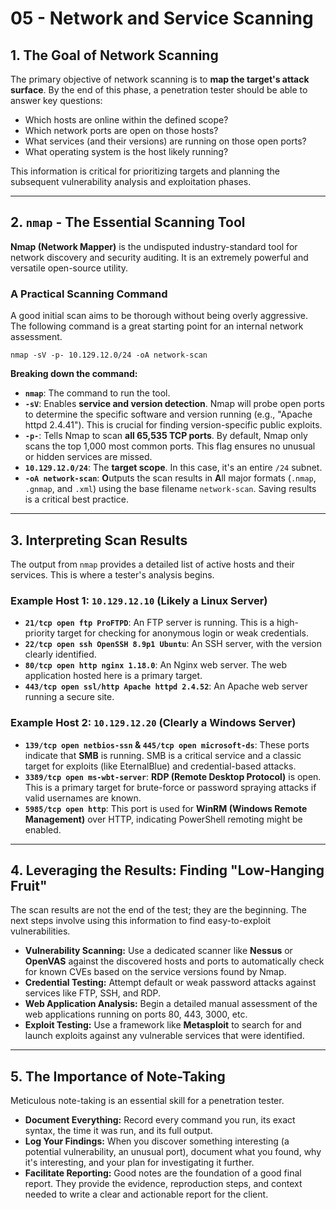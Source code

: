 # 05 - Network and Service Scanning


## 1. The Goal of Network Scanning

The primary objective of network scanning is to **map the target's attack surface**. By the end of this phase, a penetration tester should be able to answer key questions:
*   Which hosts are online within the defined scope?
*   Which network ports are open on those hosts?
*   What services (and their versions) are running on those open ports?
*   What operating system is the host likely running?

This information is critical for prioritizing targets and planning the subsequent vulnerability analysis and exploitation phases.

---

## 2. `nmap` - The Essential Scanning Tool

**Nmap (Network Mapper)** is the undisputed industry-standard tool for network discovery and security auditing. It is an extremely powerful and versatile open-source utility.

### A Practical Scanning Command
A good initial scan aims to be thorough without being overly aggressive. The following command is a great starting point for an internal network assessment.

```shell
nmap -sV -p- 10.129.12.0/24 -oA network-scan
```
**Breaking down the command:**
*   **`nmap`**: The command to run the tool.
*   **`-sV`**: Enables **service and version detection**. Nmap will probe open ports to determine the specific software and version running (e.g., "Apache httpd 2.4.41"). This is crucial for finding version-specific public exploits.
*   **`-p-`**: Tells Nmap to scan **all 65,535 TCP ports**. By default, Nmap only scans the top 1,000 most common ports. This flag ensures no unusual or hidden services are missed.
*   **`10.129.12.0/24`**: The **target scope**. In this case, it's an entire `/24` subnet.
*   **`-oA network-scan`**: **O**utputs the scan results in **A**ll major formats (`.nmap`, `.gnmap`, and `.xml`) using the base filename `network-scan`. Saving results is a critical best practice.

---

## 3. Interpreting Scan Results

The output from `nmap` provides a detailed list of active hosts and their services. This is where a tester's analysis begins.

### Example Host 1: `10.129.12.10` (Likely a Linux Server)
*   **`21/tcp open ftp ProFTPD`**: An FTP server is running. This is a high-priority target for checking for anonymous login or weak credentials.
*   **`22/tcp open ssh OpenSSH 8.9p1 Ubuntu`**: An SSH server, with the version clearly identified.
*   **`80/tcp open http nginx 1.18.0`**: An Nginx web server. The web application hosted here is a primary target.
*   **`443/tcp open ssl/http Apache httpd 2.4.52`**: An Apache web server running a secure site.

### Example Host 2: `10.129.12.20` (Clearly a Windows Server)
*   **`139/tcp open netbios-ssn` & `445/tcp open microsoft-ds`**: These ports indicate that **SMB** is running. SMB is a critical service and a classic target for exploits (like EternalBlue) and credential-based attacks.
*   **`3389/tcp open ms-wbt-server`**: **RDP (Remote Desktop Protocol)** is open. This is a primary target for brute-force or password spraying attacks if valid usernames are known.
*   **`5985/tcp open http`**: This port is used for **WinRM (Windows Remote Management)** over HTTP, indicating PowerShell remoting might be enabled.

---

## 4. Leveraging the Results: Finding "Low-Hanging Fruit"

The scan results are not the end of the test; they are the beginning. The next steps involve using this information to find easy-to-exploit vulnerabilities.

*   **Vulnerability Scanning:** Use a dedicated scanner like **Nessus** or **OpenVAS** against the discovered hosts and ports to automatically check for known CVEs based on the service versions found by Nmap.
*   **Credential Testing:** Attempt default or weak password attacks against services like FTP, SSH, and RDP.
*   **Web Application Analysis:** Begin a detailed manual assessment of the web applications running on ports 80, 443, 3000, etc.
*   **Exploit Testing:** Use a framework like **Metasploit** to search for and launch exploits against any vulnerable services that were identified.

---

## 5. The Importance of Note-Taking

Meticulous note-taking is an essential skill for a penetration tester.
*   **Document Everything:** Record every command you run, its exact syntax, the time it was run, and its full output.
*   **Log Your Findings:** When you discover something interesting (a potential vulnerability, an unusual port), document what you found, why it's interesting, and your plan for investigating it further.
*   **Facilitate Reporting:** Good notes are the foundation of a good final report. They provide the evidence, reproduction steps, and context needed to write a clear and actionable report for the client.
